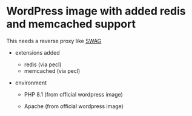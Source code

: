 # WordPress image with added redis and memcached support

This needs a reverse proxy like [SWAG](https://fleet.linuxserver.io/image?name=linuxserver/swag)

- extensions added
  - redis (via pecl)
  - memcached (via pecl)

- environment
  
  - PHP 8.1 (from official wordpress image)

  - Apache (from official wordpress image)
